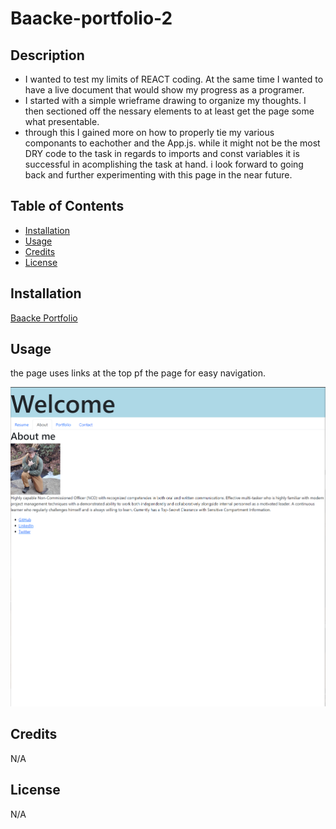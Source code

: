 # Baacke-portfolio-2

## Description


- I wanted to test my limits of REACT coding. At the same time I wanted to have a live document that would show my progress as a programer.
- I  started with a simple wrieframe drawing to organize my thoughts. I then sectioned off the nessary elements to at least get the page some what presentable. 
- through this  I gained more on how to properly tie my various componants to eachother and the App.js. while it might not be the most DRY code to the task in regards to imports and const variables it is successful in acomplishing the task at hand. i look forward to going back and further experimenting with this page in the near future.
## Table of Contents 

- [Installation](#installation)
- [Usage](#usage)
- [Credits](#credits)
- [License](#license)

## Installation


[Baacke Portfolio](https://github.com/CrowTrooper202/Baacke-portfolio-2)


## Usage

the page uses links at the top pf the page for easy navigation.

![portfolio screenshot](./src/components/utils/photos/Portfolio2.PNG)



## Credits

N/A

## License

N/A